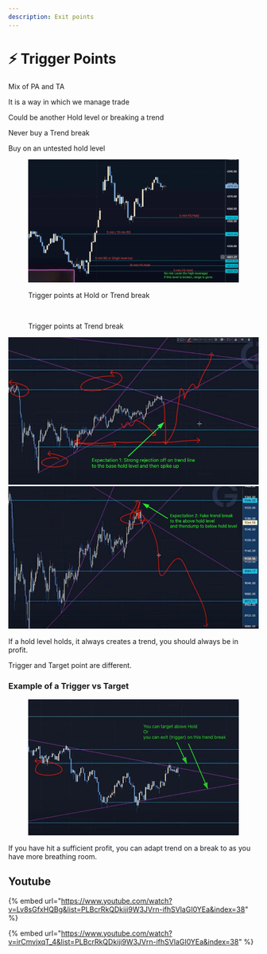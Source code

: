 ```yaml
---
description: Exit points
---
```


# ⚡ Trigger Points

Mix of PA and TA

It is a way in which we manage trade

Could be another Hold level or breaking a trend

Never buy a Trend break

Buy on an untested hold level

<figure><img src="../../.gitbook/assets/image (13).png" alt=""><figcaption><p>Trigger points at Hold or Trend break</p></figcaption></figure>

<figure><img src="../../.gitbook/assets/image (14).png" alt=""><figcaption><p>Trigger points at Trend break</p></figcaption></figure>

![](<../../.gitbook/assets/image (15) (1).png>)![](<../../.gitbook/assets/image (1) (1).png>)

If a hold level holds, it always creates a trend, you should always be in profit.

Trigger and Target point are different.

### Example of a Trigger vs Target

<figure><img src="../../.gitbook/assets/image (16) (1).png" alt=""><figcaption></figcaption></figure>

If you have hit a sufficient profit, you can adapt trend on a break to as you have more breathing room.&#x20;

## Youtube

{% embed url="https://www.youtube.com/watch?v=Lv8sGfxHQBg&list=PLBcrRkQDkiji9W3JVrn-ifhSVlaGI0YEa&index=38" %}

{% embed url="https://www.youtube.com/watch?v=irCmvjxqT_4&list=PLBcrRkQDkiji9W3JVrn-ifhSVlaGI0YEa&index=38" %}
